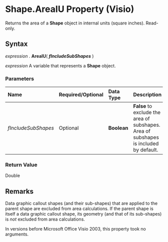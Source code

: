 
# Shape.AreaIU Property (Visio)

Returns the area of a  **Shape** object in internal units (square inches). Read-only.


## Syntax

 _expression_ . **AreaIU**( **_fIncludeSubShapes_** )

 _expression_ A variable that represents a **Shape** object.


### Parameters



|**Name**|**Required/Optional**|**Data Type**|**Description**|
|:-----|:-----|:-----|:-----|
| _fIncludeSubShapes_|Optional| **Boolean**| **False** to exclude the area of subshapes. Area of subshapes is included by default.|

### Return Value

Double


## Remarks

Data graphic callout shapes (and their sub-shapes) that are applied to the parent shape are excluded from area calculations. If the parent shape is itself a data graphic callout shape, its geometry (and that of its sub-shapes) is  _not_ excluded from area calculations.

In versions before Microsoft Office Visio 2003, this property took no arguments.

